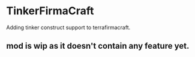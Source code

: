 # TinkerFirmaCraft
Adding tinker construct support to terrafirmacraft.

## mod is wip as it doesn't contain any feature yet.
